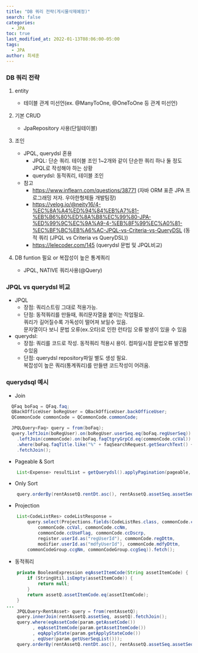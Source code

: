 ```yaml
---
title: "DB 쿼리 전략(게시물삭제예정)"
search: false
categories:
  - JPA
toc: true
last_modified_at: 2022-01-13T08:06:00-05:00
tags:
  - JPA
author: 최세훈
---
```


### DB 쿼리 전략

1. entity

   - 테이블 관계 미선언(ex. @ManyToOne, @OneToOne 등 관계 미선언)

2. 기본 CRUD

   - JpaRepository 사용(단일테이블)

3. 조인

   - JPQL, querydsl 혼용
     - JPQL: 단순 쿼리. 테이블 조인 1~2개와 같이 단순한 쿼리 하나 둘 정도 JPQL로 작성해야 하는 상황
     - querydsl: 동적쿼리, 테이블 조인
   - 참고
     - <https://www.inflearn.com/questions/38771> (자바 ORM 표준 JPA 프로그래밍 저자. 우아한형제들 개발팀장)
     - <https://velog.io/@neity16/4-%EC%8A%A4%ED%94%84%EB%A7%81-%EB%B6%80%ED%8A%B8%EC%99%80-JPA-%ED%99%9C%EC%9A%A9-4-%EB%8F%99%EC%A0%81-%EC%BF%BC%EB%A6%AC-JPQL-vs-Criteria-vs-QueryDSL> (동적 쿼리 (JPQL vs Criteria vs QueryDSL))
     - <https://lelecoder.com/145> (querydsl 문법 및 JPQL비교)

4. DB funtion 필요 or 복잡성이 높은 통계쿼리
   - JPQL, NATIVE 쿼리사용(@Query)

### JPQL vs querydsl 비교

- JPQL
  - 장점: 쿼리스트링 그대로 적용가능.
  - 단점: 동적쿼리를 만들때, 쿼리문자열을 붙이는 작업필요.  
    쿼리가 길어질수록 가독성이 떨어져 보일수 있음.  
    문자열이다 보니 문법 오류(ex.오타)로 인한 런타임 오류 발생이 있을 수 있음
- querydsl:
  - 장점: 쿼리를 코드로 작성. 동적쿼리 적용시 용이. 컴파일시점 문법오류 발견할수있음
  - 단점: querydsl repository파일 별도 생성 필요.  
    복잡성이 높은 쿼리(통계쿼리)를 만들땐 코드작성이 어려움.

### querydsql 예시

- Join

```java
  QFaq boFaq = QFaq.faq;
  QBackOfficeUser boRegUser = QBackOfficeUser.backOfficeUser;
  QCommonCode commonCode = QCommonCode.commonCode;

  JPQLQuery<Faq> query = from(boFaq);
  query.leftJoin(boRegUser).on(boRegUser.userSeq.eq(boFaq.regUserSeq))
    .leftJoin(commonCode).on(boFaq.faqCtgryGrpCd.eq(commonCode.ccVal))
    .where(boFaq.faqTitle.like("%" + faqSearchRequest.getSearchText() + "%"))
    .fetchJoin();
```

- Pageable & Sort

```java
    List<Expense> resultList = getQuerydsl().applyPagination(pageable, query).fetch();
```

- Only Sort

```java
    query.orderBy(rentAssetQ.rentDt.asc(), rentAssetQ.assetSeq.assetSeq.desc());
```

- Projection

```java
    List<CodeListRes> codeListResponse =
        query.select(Projections.fields(CodeListRes.class, commonCode.ccSeq,
            commonCode.ccVal, commonCode.ccNm,
            commonCode.ccUseFlag, commonCode.ccDscrp,
            register.userId.as("regUserId"), commonCode.regDttm,
            modifier.userId.as("mdfyUserId"), commonCode.mdfyDttm,
        commonCodeGroup.ccgNm, commonCodeGroup.ccgSeq)).fetch();
```

- 동적쿼리

```java
    private BooleanExpression eqAssetItemCode(String assetItemCode) {
        if (StringUtil.isEmpty(assetItemCode)) {
            return null;
        }
	    return assetQ.assetItemCode.eq(assetItemCode);
	}
...
	JPQLQuery<RentAsset> query = from(rentAssetQ);
	query.innerJoin(rentAssetQ.assetSeq, assetQ).fetchJoin();
	query.where(eqAssetCode(param.getAssetCode())
		  , eqAssetItemCode(param.getAssetItemCode())
		  , eqApplyState(param.getApplyStateCode())
		  , eqUser(param.getUserSeqList()));
	query.orderBy(rentAssetQ.rentDt.asc(), rentAssetQ.assetSeq.assetSeq.asc());
```
